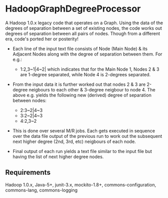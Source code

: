 # HadoopGraphDegreeProcessor
A Hadoop 1.0.x legacy code that operates on a Graph. Using the data of the degrees of separation between a set of existing nodes, the code works out degrees of separation between all pairs of nodes. Though from a different era, code's ported her or posterity! 

- Each line of the input text file consists of Node (Main Node) & its Adjacent Nodes along with the degree of separation between them. 
For e.g.: 
	* 1:2,3\~1|4~2|
which indicates that for the Main Node 1, Nodes 2 & 3 are 1-degree separated, while Node 4 is 2-degrees separated.

- From the input data it is further worked out that nodes 2 & 3 are 2-degree neigbours to each other & 3-degree neigbour to node 4. 
The above e.g. yields the following new (derived) degree of separation between nodes:
	* 2:3\~2|4~3
	* 3:2\~2|4~3
	* 4:2,3~2 

- This is done over several M/R jobs. Each gets executed in sequence over the data file output of the previous run to work out the subsequent next higher degree (2nd, 3rd, etc) neigbours of each node.

- Final output of each run yields a text file similar to the input file but having the list of next higher degree nodes.

## Requirements
Hadoop 1.0.x, Java-5+, junit-3.x, mockito-1.8+, commons-configuration, commons-lang, commons-logging
